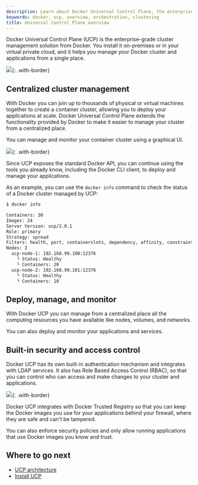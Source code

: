 ```yaml
---
description: Learn about Docker Universal Control Plane, the enterprise-grade cluster management solution from Docker.
keywords: docker, ucp, overview, orchestration, clustering
title: Universal Control Plane overview
---
```

Docker Universal Control Plane (UCP) is the enterprise-grade cluster management solution from Docker. You install it on-premises or in your virtual private cloud, and it helps you manage your Docker cluster and applications from a single place.

![](images/overview-1.png){: .with-border}

## Centralized cluster management

With Docker you can join up to thousands of physical or virtual machines together to create a container cluster, allowing you to deploy your applications at scale. Docker Universal Control Plane extends the functionality provided by Docker to make it easier to manage your cluster from a centralized place.

You can manage and monitor your container cluster using a graphical UI.

![](images/overview-2.png){: .with-border}

Since UCP exposes the standard Docker API, you can continue using the tools you already know, including the Docker CLI client, to deploy and manage your applications.

As an example, you can use the `docker info` command to check the status of a Docker cluster managed by UCP:

```bash
$ docker info

Containers: 30
Images: 24
Server Version: ucp/2.0.1
Role: primary
Strategy: spread
Filters: health, port, containerslots, dependency, affinity, constraint
Nodes: 2
  ucp-node-1: 192.168.99.100:12376
    └ Status: Healthy
    └ Containers: 20
  ucp-node-2: 192.168.99.101:12376
    └ Status: Healthy
    └ Containers: 10
```

## Deploy, manage, and monitor

With Docker UCP you can manage from a centralized place all the computing resources you have available like nodes, volumes, and networks.

You can also deploy and monitor your applications and services.

## Built-in security and access control

Docker UCP has its own built-in authentication mechanism and integrates with LDAP services. It also has Role Based Access Control (RBAC), so that you can control who can access and make changes to your cluster and applications.

![](images/overview-3.png){: .with-border}

Docker UCP integrates with Docker Trusted Registry so that you can keep the Docker images you use for your applications behind your firewall, where they are safe and can't be tampered.

You can also enforce security policies and only allow running applications that use Docker images you know and trust.

## Where to go next

* [UCP architecture](architecture.md)
* [Install UCP](installation/index.md)